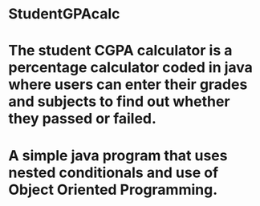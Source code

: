# StudentGPAcalc

# The student CGPA calculator is a percentage calculator coded in java where users can enter their grades and subjects to find out whether they passed or failed.

# A simple java program that uses nested conditionals and use of Object Oriented Programming.
